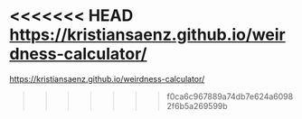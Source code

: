 <<<<<<< HEAD
https://kristiansaenz.github.io/weirdness-calculator/
=======
https://kristiansaenz.github.io/weirdness-calculator/
>>>>>>> f0ca6c967889a74db7e624a60982f6b5a269599b

